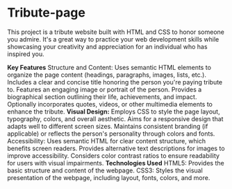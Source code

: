 # Tribute-page
This project is a tribute website built with HTML and CSS to honor someone you admire. It's a great way to practice your web development skills while showcasing your creativity and appreciation for an individual who has inspired you.

**Key Features**
Structure and Content:
Uses semantic HTML elements to organize the page content (headings, paragraphs, images, lists, etc.).
Includes a clear and concise title honoring the person you're paying tribute to.
Features an engaging image or portrait of the person.
Provides a biographical section outlining their life, achievements, and impact.
Optionally incorporates quotes, videos, or other multimedia elements to enhance the tribute.
**Visual Design:**
Employs CSS to style the page layout, typography, colors, and overall aesthetic.
Aims for a responsive design that adapts well to different screen sizes.
Maintains consistent branding (if applicable) or reflects the person's personality through colors and fonts.
Accessibility:
Uses semantic HTML for clear content structure, which benefits screen readers.
Provides alternative text descriptions for images to improve accessibility.
Considers color contrast ratios to ensure readability for users with visual impairments.
**Technologies Used**
HTML5: Provides the basic structure and content of the webpage.
CSS3: Styles the visual presentation of the webpage, including layout, fonts, colors, and more.
